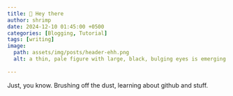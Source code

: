 ```yaml
---
title: 👋 Hey there
author: shrimp
date: 2024-12-10 01:45:00 +0500
categories: [Blogging, Tutorial]
tags: [writing]
image: 
  path: assets/img/posts/header-ehh.png
  alt: a thin, pale figure with large, black, bulging eyes is emerging from a crevice. it's a stand in for me, emerging from my cave.
 
---
```


Just, you know. Brushing off the dust, learning about github and stuff. 

